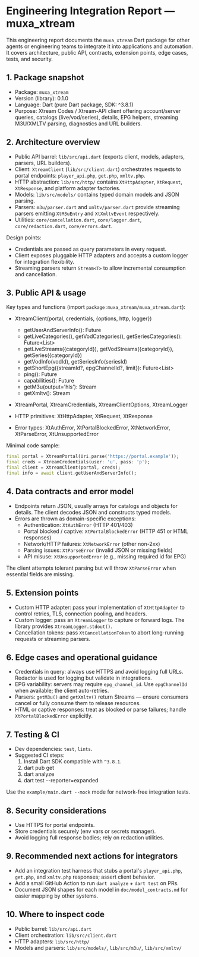 # Engineering Integration Report — muxa_xtream

This engineering report documents the `muxa_xtream` Dart package for other agents or engineering teams to integrate it into applications and automation. It covers architecture, public API, contracts, extension points, edge cases, tests, and security.

## 1. Package snapshot
- Package: `muxa_xtream`
- Version (library): 0.1.0
- Language: Dart (pure Dart package, SDK: ^3.8.1)
- Purpose: Xtream Codes / Xtream-API client offering account/server queries, catalogs (live/vod/series), details, EPG helpers, streaming M3U/XMLTV parsing, diagnostics and URL builders.

## 2. Architecture overview
- Public API barrel: `lib/src/api.dart` (exports client, models, adapters, parsers, URL builders).
- Client: `XtreamClient` (`lib/src/client.dart`) orchestrates requests to portal endpoints: `player_api.php`, `get.php`, `xmltv.php`.
- HTTP abstraction: `lib/src/http/` contains `XtHttpAdapter`, `XtRequest`, `XtResponse`, and platform adapter factories.
- Models: `lib/src/models/` contains typed domain models and JSON parsing.
- Parsers: `m3u/parser.dart` and `xmltv/parser.dart` provide streaming parsers emitting `XtM3uEntry` and `XtXmltvEvent` respectively.
- Utilities: `core/cancellation.dart`, `core/logger.dart`, `core/redaction.dart`, `core/errors.dart`.

Design points:
- Credentials are passed as query parameters in every request.
- Client exposes pluggable HTTP adapters and accepts a custom logger for integration flexibility.
- Streaming parsers return `Stream<T>` to allow incremental consumption and cancellation.

## 3. Public API & usage
Key types and functions (import `package:muxa_xtream/muxa_xtream.dart`):

- XtreamClient(portal, credentials, {options, http, logger})
  - getUserAndServerInfo(): Future<XtUserAndServerInfo>
  - getLiveCategories(), getVodCategories(), getSeriesCategories(): Future<List<XtCategory>>
  - getLiveStreams({categoryId}), getVodStreams({categoryId}), getSeries({categoryId})
  - getVodInfo(vodId), getSeriesInfo(seriesId)
  - getShortEpg({streamId?, epgChannelId?, limit}): Future<List<XtEpgEntry>>
  - ping(): Future<XtHealth>
  - capabilities(): Future<XtCapabilities>
  - getM3u(output='hls'): Stream<XtM3uEntry>
  - getXmltv(): Stream<XtXmltvEvent>

- XtreamPortal, XtreamCredentials, XtreamClientOptions, XtreamLogger
- HTTP primitives: XtHttpAdapter, XtRequest, XtResponse
- Error types: XtAuthError, XtPortalBlockedError, XtNetworkError, XtParseError, XtUnsupportedError

Minimal code sample:

```dart
final portal = XtreamPortal(Uri.parse('https://portal.example'));
final creds = XtreamCredentials(user: 'u', pass: 'p');
final client = XtreamClient(portal, creds);
final info = await client.getUserAndServerInfo();
```

## 4. Data contracts and error model
- Endpoints return JSON, usually arrays for catalogs and objects for details. The client decodes JSON and constructs typed models.
- Errors are thrown as domain-specific exceptions:
  - Authentication: `XtAuthError` (HTTP 401/403)
  - Portal blocked / captive: `XtPortalBlockedError` (HTTP 451 or HTML responses)
  - Network/HTTP failures: `XtNetworkError` (other non-2xx)
  - Parsing issues: `XtParseError` (invalid JSON or missing fields)
  - API misuse: `XtUnsupportedError` (e.g., missing required id for EPG)

The client attempts tolerant parsing but will throw `XtParseError` when essential fields are missing.

## 5. Extension points
- Custom HTTP adapter: pass your implementation of `XtHttpAdapter` to control retries, TLS, connection pooling, and headers.
- Custom logger: pass an `XtreamLogger` to capture or forward logs. The library provides `XtreamLogger.stdout()`.
- Cancellation tokens: pass `XtCancellationToken` to abort long-running requests or streaming parsers.

## 6. Edge cases and operational guidance
- Credentials in query: always use HTTPS and avoid logging full URLs. Redactor is used for logging but validate in integrations.
- EPG variability: servers may require `epg_channel_id`. Use `epgChannelId` when available; the client auto-retries.
- Parsers: `getM3u()` and `getXmltv()` return Streams — ensure consumers cancel or fully consume them to release resources.
- HTML or captive responses: treat as blocked or parse failures; handle `XtPortalBlockedError` explicitly.

## 7. Testing & CI
- Dev dependencies: `test`, `lints`.
- Suggested CI steps:
  1. Install Dart SDK compatible with `^3.8.1`.
  2. dart pub get
  3. dart analyze
  4. dart test --reporter=expanded

Use the `example/main.dart --mock` mode for network-free integration tests.

## 8. Security considerations
- Use HTTPS for portal endpoints.
- Store credentials securely (env vars or secrets manager).
- Avoid logging full response bodies; rely on redaction utilities.

## 9. Recommended next actions for integrators
- Add an integration test harness that stubs a portal's `player_api.php`, `get.php`, and `xmltv.php` responses; assert client behavior.
- Add a small GitHub Action to run `dart analyze` + `dart test` on PRs.
- Document JSON shapes for each model in `doc/model_contracts.md` for easier mapping by other systems.

## 10. Where to inspect code
- Public barrel: `lib/src/api.dart`
- Client orchestration: `lib/src/client.dart`
- HTTP adapters: `lib/src/http/`
- Models and parsers: `lib/src/models/`, `lib/src/m3u/`, `lib/src/xmltv/`
